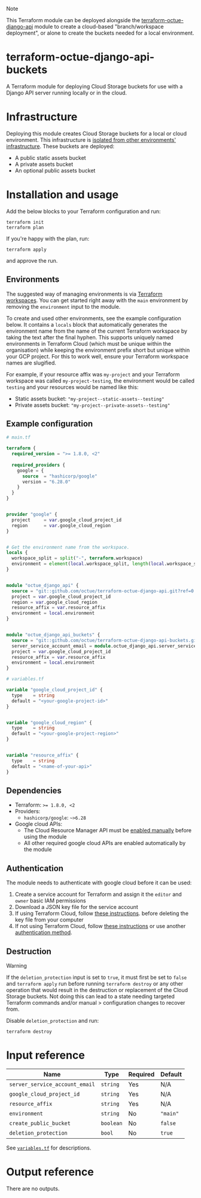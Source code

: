 > [!NOTE]
> This Terraform module can be deployed alongside the [terraform-octue-django-api](https://github.com/octue/terraform-octue-django-api)
> module to create a cloud-based "branch/workspace deployment", or alone to create the buckets needed for a local 
> environment.

# terraform-octue-django-api-buckets
A Terraform module for deploying Cloud Storage buckets for use with a Django API server running locally or in the cloud.


# Infrastructure
Deploying this module creates Cloud Storage buckets for a local or cloud environment. This infrastructure is [isolated 
from other environments' infrastructure](#environments). These buckets are deployed:
- A public static assets bucket
- A private assets bucket
- An optional public assets bucket


# Installation and usage
Add the below blocks to your Terraform configuration and run:
```shell
terraform init
terraform plan
```

If you're happy with the plan, run:
```shell
terraform apply
```
and approve the run.


## Environments
The suggested way of managing environments is via [Terraform workspaces](https://developer.hashicorp.com/terraform/language/state/workspaces).
You can get started right away with the `main` environment by removing the `environment` input to the module. 

To create and used other environments, see the example configuration below. It contains a `locals` block that 
automatically generates the environment name from the name of the current Terraform workspace by taking the text after 
the final hyphen. This supports uniquely named environments in Terraform Cloud (which must be unique within the 
organisation) while keeping the environment prefix short but unique within your GCP project. For this to work well, 
ensure your Terraform workspace names are slugified.

For example, if your resource affix was `my-project` and your Terraform workspace was called `my-project-testing`, the 
environment would be called `testing` and your resources would be named like this:
- Static assets bucket: `"my-project--static-assets--testing"`
- Private assets bucket: `"my-project--private-assets--testing"`


## Example configuration

```terraform
# main.tf

terraform {
  required_version = ">= 1.8.0, <2"
  
  required_providers {
    google = {
      source  = "hashicorp/google"
      version = "6.28.0"
    }
  }
}


provider "google" {
  project     = var.google_cloud_project_id
  region      = var.google_cloud_region
}


# Get the environment name from the workspace.
locals {
  workspace_split = split("-", terraform.workspace)
  environment = element(local.workspace_split, length(local.workspace_split) - 1)
}


module "octue_django_api" {
  source = "git::github.com/octue/terraform-octue-django-api.git?ref=0.1.0"
  project = var.google_cloud_project_id
  region = var.google_cloud_region
  resource_affix = var.resource_affix
  environment = local.environment
}


module "octue_django_api_buckets" {
  source = "git::github.com/octue/terraform-octue-django-api-buckets.git?ref=0.1.0"
  server_service_account_email = module.octue_django_api.server_service_account.email
  project = var.google_cloud_project_id
  resource_affix = var.resource_affix
  environment = local.environment
}
```

```terraform
# variables.tf

variable "google_cloud_project_id" {
  type    = string
  default = "<your-google-project-id>"
}


variable "google_cloud_region" {
  type    = string
  default = "<your-google-project-region>"
}


variable "resource_affix" {
  type    = string
  default = "<name-of-your-api>"
}
```

## Dependencies
- Terraform: `>= 1.8.0, <2`
- Providers:
  - `hashicorp/google`: `~>6.28`
- Google cloud APIs:
  - The Cloud Resource Manager API must be [enabled manually](https://console.developers.google.com/apis/api/cloudresourcemanager.googleapis.com) 
    before using the module
  - All other required google cloud APIs are enabled automatically by the module 


## Authentication
The module needs to authenticate with google cloud before it can be used:

1. Create a service account for Terraform and assign it the `editor` and `owner` basic IAM permissions
2. Download a JSON key file for the service account
3. If using Terraform Cloud, follow [these instructions](https://registry.terraform.io/providers/hashicorp/google/latest/docs/guides/provider_reference#using-terraform-cloud).
   before deleting the key file from your computer 
4. If not using Terraform Cloud, follow [these instructions](https://registry.terraform.io/providers/hashicorp/google/latest/docs/guides/provider_reference#authentication-configuration)
   or use another [authentication method](https://registry.terraform.io/providers/hashicorp/google/latest/docs/guides/provider_reference#authentication).


## Destruction
> [!WARNING]
> If the `deletion_protection` input is set to `true`, it must first be set to `false` and `terraform apply` run before 
> running `terraform destroy` or any other operation that would result in the destruction or replacement of the Cloud
> Storage buckets. Not doing this can lead to a state needing targeted Terraform commands and/or manual > configuration 
> changes to recover from.

Disable `deletion_protection` and run:
```shell
terraform destroy
```


# Input reference

| Name                           | Type       | Required | Default    |
|--------------------------------|------------|----------|------------| 
| `server_service_account_email` | `string`   | Yes      | N/A        |  
| `google_cloud_project_id`      | `string`   | Yes      | N/A        |  
| `resource_affix`               | `string`   | Yes      | N/A        |                 
| `environment`                  | `string`   | No       | `"main"`   |     
| `create_public_bucket`         | `boolean`  | No       | `false`    |     
| `deletion_protection`          | `bool`     | No       | `true`     | 

See [`variables.tf`](/variables.tf) for descriptions.


# Output reference
There are no outputs.
